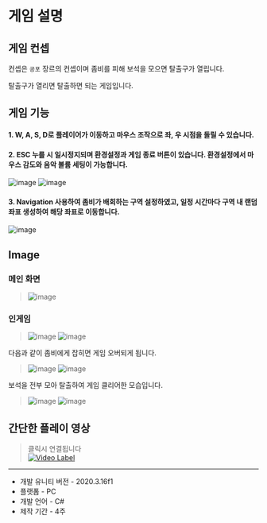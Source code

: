 # 게임 설명
## 게임 컨셉  
컨셉은 ```공포``` 장르의 컨셉이며 좀비를 피해 보석을 모으면 탈출구가 열립니다.

탈출구가 열리면 탈출하면 되는 게임입니다.

## 게임 기능
#### 1. W, A, S, D로 플레이어가 이동하고 마우스 조작으로 좌, 우 시점을 돌릴 수 있습니다.


#### 2. ESC 누를 시 일시정지되며 환경설정과 게임 종료 버튼이 있습니다. 환경설정에서 마우스 감도와 음악 볼륨 세팅이 가능합니다.
![image](https://user-images.githubusercontent.com/97511714/186194666-17f5d02f-8c7d-47fb-8c42-b580017de8b7.png)
![image](https://user-images.githubusercontent.com/97511714/186193971-6591aec7-d8a3-466c-afb0-fb78f0a815f3.png)


#### 3. Navigation 사용하여 좀비가 배회하는 구역 설정하였고, 일정 시간마다 구역 내 랜덤 좌표 생성하여 해당 좌표로 이동합니다.
![image](https://user-images.githubusercontent.com/97511714/187598407-7fe6ff8b-b544-4dff-b671-510807eb5fc6.png)


## Image
### 메인 화면
> ![image](https://user-images.githubusercontent.com/97511714/186193126-4a26cedb-6be7-44d0-b9d7-436bc6cf57b1.png)
  
  
### 인게임
> ![image](https://user-images.githubusercontent.com/97511714/186193415-c773b535-df8c-4b3e-875a-542f51730dd4.png)
> ![image](https://user-images.githubusercontent.com/97511714/186194833-ca5daded-c187-448d-9ac7-b0c7cf4c2a1d.png)

다음과 같이 좀비에게 잡히면 게임 오버되게 됩니다.
> ![image](https://user-images.githubusercontent.com/97511714/186194958-d1a53615-cb71-484a-ad07-bbe20e800ad4.png)
> ![image](https://user-images.githubusercontent.com/97511714/187613094-72cd3607-e09e-4b39-985c-c073857ee62e.png)

보석을 전부 모아 탈출하여 게임 클리어한 모습입니다.
> ![image](https://user-images.githubusercontent.com/97511714/187612603-6077fe61-9041-4b6d-88e9-6499e2ea50ed.png)
> ![image](https://user-images.githubusercontent.com/97511714/187612351-15612fdb-7a87-4e9f-9c54-be6d956577dc.png)

## 간단한 플레이 영상
> 클릭시 연결됩니다  <br/>
> [![Video Label](http://img.youtube.com/vi/XMdAZtNkj_I/0.jpg)](https://youtu.be/XMdAZtNkj_I)  






------
- 개발 유니티 버전 - 2020.3.16f1
- 플랫폼 - PC
- 개발 언어 - C#
- 제작 기간 - 4주
